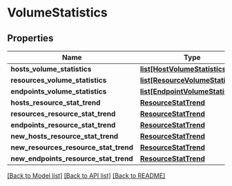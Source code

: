 # VolumeStatistics

## Properties
Name | Type | Description | Notes
------------ | ------------- | ------------- | -------------
**hosts_volume_statistics** | [**list[HostVolumeStatistics]**](HostVolumeStatistics.md) |  | [optional] 
**resources_volume_statistics** | [**list[ResourceVolumeStatistics]**](ResourceVolumeStatistics.md) |  | [optional] 
**endpoints_volume_statistics** | [**list[EndpointVolumeStatistics]**](EndpointVolumeStatistics.md) |  | [optional] 
**hosts_resource_stat_trend** | [**ResourceStatTrend**](ResourceStatTrend.md) |  | [optional] 
**resources_resource_stat_trend** | [**ResourceStatTrend**](ResourceStatTrend.md) |  | [optional] 
**endpoints_resource_stat_trend** | [**ResourceStatTrend**](ResourceStatTrend.md) |  | [optional] 
**new_hosts_resource_stat_trend** | [**ResourceStatTrend**](ResourceStatTrend.md) |  | [optional] 
**new_resources_resource_stat_trend** | [**ResourceStatTrend**](ResourceStatTrend.md) |  | [optional] 
**new_endpoints_resource_stat_trend** | [**ResourceStatTrend**](ResourceStatTrend.md) |  | [optional] 

[[Back to Model list]](../README.md#documentation-for-models) [[Back to API list]](../README.md#documentation-for-api-endpoints) [[Back to README]](../README.md)

